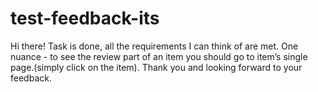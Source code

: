 # test-feedback-its

Hi there! Task is done, all the requirements I can think of are met. One nuance - to see the review part of an item you should go to item’s single page.(simply click on the item).
Thank you and looking forward to your feedback.
